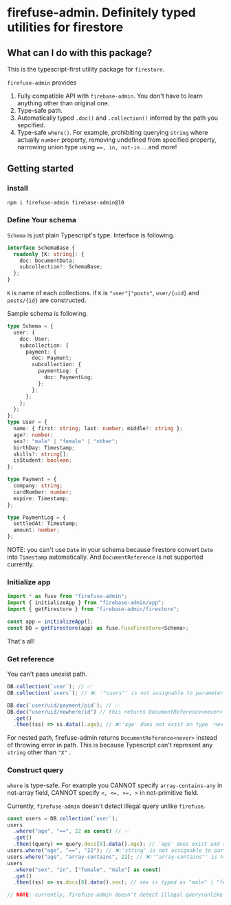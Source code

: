 # firefuse-admin. Definitely typed utilities for firestore

## What can I do with this package?

This is the typescript-first utility package for `firestore`.

`firefuse-admin` provides

1. Fully compatible API with `firebase-admin`. You don't have to learn anything other than original one.
2. Type-safe path.
3. Automatically typed `.doc()` and `.collection()` inferred by the path you sepcified.
4. Type-safe `where()`. For example, prohibiting querying `string` where actually `number` property, removing undefined from specified property, narrowing union type using `==, in, not-in` ... and more!

## Getting started

### install

```sh
npm i firefuse-admin firebase-admin@10
```

### Define Your schema

`Schema` is just plain Typescript's type. Interface is following.

```ts
interface SchemaBase {
  readonly [K: string]: {
    doc: DocumentData;
    subcollection?: SchemaBase;
  };
}
```

`K` is name of each collections. if `K` is `"user"|"posts"`, `user/{uid}` and `posts/{id}` are constructed.

Sample schema is following.

```ts
type Schema = {
  user: {
    doc: User;
    subcollection: {
      payment: {
        doc: Payment;
        subcollection: {
          paymentLog: {
            doc: PaymentLog;
          };
        };
      };
    };
  };
};
type User = {
  name: { first: string; last: number; middle?: string };
  age?: number;
  sex?: "male" | "female" | "other";
  birthDay: Timestamp;
  skills?: string[];
  isStudent: boolean;
};

type Payment = {
  company: string;
  cardNumber: number;
  expire: Timestamp;
};

type PaymentLog = {
  settledAt: Timestamp;
  amount: number;
};
```

NOTE: you can't use `Date` in your schema because firestore convert `Date` into `Timestamp` automatically. And `DocumentReference` is not supported currently.

### Initialize app

```ts
import * as fuse from "firefuse-admin";
import { initializeApp } from "firebase-admin/app";
import { getFirestore } from "firebase-admin/firestore";

const app = initializeApp();
const DB = getFirestore(app) as fuse.FuseFirestore<Schema>;
```

That's all!

### Get reference

You can't pass unexist path.

```ts
DB.collection(`user`); // ✅
DB.collection(`users`); // ❌: '"users"' is not assignable to parameter of type '"user" | `user/${string}/payment` | `user/${string}/payment/${string}/paymentLog`'.

DB.doc(`user/uid/payment/pid`); // ✅
DB.doc("user/uid/nowhere/id") // this returns DocumentReference<never>
  .get()
  .then((ss) => ss.data().age); // ❌:'age' does not exist on type 'never'.
```

For nested path, firefuse-admin returns `DocumentReference<never>` instead of throwing error in path. This is because Typescript can't represent any `string` other than `"X"` .

### Construct query

`where` is type-safe. For example you CANNOT specify `array-contains-any` in not-array field, CANNOT specify `<, <=, >=, >` in not-primitive field.

Currently, `firefuse-admin` doesn't detect illegal query unlike `firefuse`.

```ts
const users = DB.collection(`user`);
users
  .where("age", "==", 22 as const) // ✅
  .get()
  .then((query) => query.docs[0].data().age); // `age` does exist and typed as `22`
users.where("age", "==", "22"); // ❌:'string' is not assignable to parameter of type 'number'.
users.where("age", "array-contains", 22); // ❌:'"array-contains"' is not assignable because `age` is number, not array
users
  .where("sex", "in", ["female", "male"] as const)
  .get()
  .then((ss) => ss.docs[0].data().sex); // sex is typed as "male" | "female"

// NOTE: currently, firefuse-admin doesn't detect illegal query(unlike firefuse)
```
